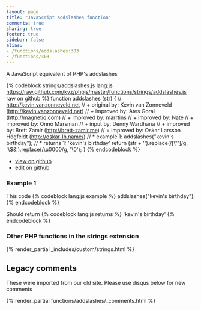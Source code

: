 ```yaml
---
layout: page
title: "JavaScript addslashes function"
comments: true
sharing: true
footer: true
sidebar: false
alias:
- /functions/addslashes:303
- /functions/303
---
```

<!-- Generated by Rakefile:build -->
A JavaScript equivalent of PHP's addslashes

{% codeblock strings/addslashes.js lang:js https://raw.github.com/kvz/phpjs/master/functions/strings/addslashes.js raw on github %}
function addslashes (str) {
  // http://kevin.vanzonneveld.net
  // +   original by: Kevin van Zonneveld (http://kevin.vanzonneveld.net)
  // +   improved by: Ates Goral (http://magnetiq.com)
  // +   improved by: marrtins
  // +   improved by: Nate
  // +   improved by: Onno Marsman
  // +   input by: Denny Wardhana
  // +   improved by: Brett Zamir (http://brett-zamir.me)
  // +   improved by: Oskar Larsson Högfeldt (http://oskar-lh.name/)
  // *     example 1: addslashes("kevin's birthday");
  // *     returns 1: 'kevin\'s birthday'
  return (str + '').replace(/[\\"']/g, '\\$&').replace(/\u0000/g, '\\0');
}
{% endcodeblock %}

 - [view on github](https://github.com/kvz/phpjs/blob/master/functions/strings/addslashes.js)
 - [edit on github](https://github.com/kvz/phpjs/edit/master/functions/strings/addslashes.js)

### Example 1
This code
{% codeblock lang:js example %}
addslashes("kevin's birthday");
{% endcodeblock %}

Should return
{% codeblock lang:js returns %}
'kevin\'s birthday'
{% endcodeblock %}


### Other PHP functions in the strings extension
{% render_partial _includes/custom/strings.html %}
## Legacy comments
These were imported from our old site. Please use disqus below for new comments
<div style="overflow-y: scroll; max-height: 500px;">
{% render_partial functions/addslashes/_comments.html %}
</div>
